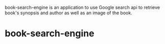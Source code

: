 book-search-engine is an application to use Google search api to retrieve book's synopsis and author as well as an image of the book. 
# book-search-engine
